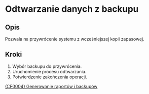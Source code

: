 # Odtwarzanie danych z backupu

## Opis
Pozwala na przywrócenie systemu z wcześniejszej kopii zapasowej.

## Kroki
1. Wybór backupu do przywrócenia.
2. Uruchomienie procesu odtwarzania.
3. Potwierdzenie zakończenia operacji.

[(CF0004) Generowanie raportów i backupów](../../../3.wizja.systemu/3.3.cechy.funkcjonalne/CF0004.md)